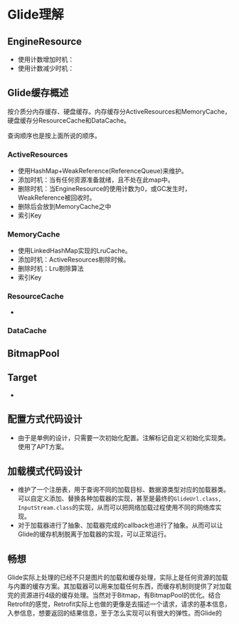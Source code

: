 # Glide理解

## EngineResource

- 使用计数增加时机：
- 使用计数减少时机：

## Glide缓存概述

按介质分内存缓存、硬盘缓存。内存缓存分ActiveResources和MemoryCache，硬盘缓存分ResourceCache和DataCache。

查询顺序也是按上面所说的顺序。

### ActiveResources

- 使用HashMap+WeakReference(ReferenceQueue)来维护。
- 添加时机：当有任何资源准备就绪，且不处在此map中。
- 删除时机：当EngineResource的使用计数为0，或GC发生时，WeakReference被回收时。
- 删除后会放到MemoryCache之中
- 索引Key

### MemoryCache

- 使用LinkedHashMap实现的LruCache。
- 添加时机：ActiveResources剔除时候。
- 删除时机：Lru剔除算法
- 索引Key

### ResourceCache

- 

### DataCache


## BitmapPool


## Target
- 

## 配置方式代码设计

- 由于是单例的设计，只需要一次初始化配置。注解标记自定义初始化实现类。使用了APT方案。

## 加载模式代码设计

- 维护了一个注册表，用于查询不同的加载目标、数据源类型对应的加载器类。可以自定义添加、替换各种加载器的实现，甚至是最终的`GlideUrl.class, InputStream.class`的实现，从而可以把网络加载过程使用不同的网络库实现。
- 对于加载器进行了抽象、加载器完成的callback也进行了抽象。从而可以让Glide的缓存机制脱离于加载器的实现，可以正常运行。

## 畅想

Glide实际上处理的已经不只是图片的加载和缓存处理，实际上是任何资源的加载与内置的缓存方案。其加载器可以用来加载任何东西，而缓存机制则提供了对加载完的资源进行4级的缓存处理。当然对于Bitmap，有BitmapPool的优化。结合Retrofit的感觉，Retrofit实际上也做的更像是去描述一个请求，请求的基本信息，入参信息，想要返回的结果信息，至于怎么实现可以有很大的弹性。而Glide的